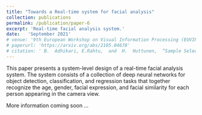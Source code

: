 ```yaml
---
title: "Towards a Real-time system for facial analysis"
collection: publications
permalink: /publication/paper-6
excerpt: 'Real-time facial analysis system.'
date:   'September 2021'
# venue: '9th European Workshop on Visual Information Processing (EUVIP), Jun 2021'
# paperurl: 'https://arxiv.org/abs/2105.04678'
# citation: ' B.  Adhikari, E.Rahtu,  and  H.  Huttunen,  “Sample Selection for Efficient Image Annotation,” in 9th European Workshop on Visual Information Processing (EUVIP), 2021'
---
```

This paper presents a system-level design of a real-time facial analysis system. The system consists of a collection of deep neural networks for object detection, classification, and regression tasks that together recognize the age, gender, facial expression, and facial similarity for each person appearing in the camera view.

<!-- [Download demo version of paper here](https://arxiv.org/abs/2105.04678) -->

More information coming soon ...


<!-- Cite this article as:

```
@INPROCEEDINGS{adhikari_2021,  
  author={Adhikari, Bishwo and Ni, Xingyang and Rahtu, Esa and Huttunen, Heikki},  
  booktitle={2021 MMSP},   
  title={Towards a Real-time system for facial analysis},   
  year={2021},  
  volume={},  
  number={},  
  pages={1-6},  
  doi={}}
``` -->

